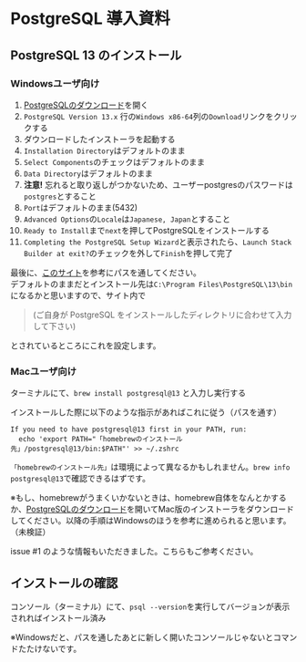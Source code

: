 # PostgreSQL 導入資料

## PostgreSQL 13 のインストール

### Windowsユーザ向け

1. [PostgreSQLのダウンロード](https://www.enterprisedb.com/downloads/postgres-postgresql-downloads)を開く
2. `PostgreSQL Version 13.x` 行の`Windows x86-64`列の`Download`リンクをクリックする
3. ダウンロードしたインストーラを起動する
  1. `Installation Directory`はデフォルトのまま
  2. `Select Components`のチェックはデフォルトのまま
  3. `Data Directory`はデフォルトのまま
  4. **注意!** 忘れると取り返しがつかないため、ユーザーpostgresのパスワードは`postgres`とすること
  5. `Port`はデフォルトのまま(5432)
  6. `Advanced Options`の`Locale`は`Japanese, Japan`とすること
  7. `Ready to Install`まで`next`を押してPostgreSQLをインストールする
  8. `Completing the PostgreSQL Setup Wizard`と表示されたら、`Launch Stack Builder at exit?`のチェックを外して`Finish`を押して完了

最後に、[このサイト](https://www.javadrive.jp/postgresql/install/index3.html)を参考にパスを通してください。  
デフォルトのままだとインストール先は`C:\Program Files\PostgreSQL\13\bin`になるかと思いますので、サイト内で  

> (ご自身が PostgreSQL をインストールしたディレクトリに合わせて入力して下さい)

とされているところにこれを設定します。

### Macユーザ向け

ターミナルにて、`brew install postgresql@13` と入力し実行する  

インストールした際に以下のような指示があればこれに従う（パスを通す）
```
If you need to have postgresql@13 first in your PATH, run:
  echo 'export PATH="「homebrewのインストール先」/postgresql@13/bin:$PATH"' >> ~/.zshrc
```

`「homebrewのインストール先」`は環境によって異なるかもしれません。`brew info postgresql@13`で確認できるはずです。

※もし、homebrewがうまくいかないときは、homebrew自体をなんとかするか、[PostgreSQLのダウンロード](https://www.enterprisedb.com/downloads/postgres-postgresql-downloads)を開いてMac版のインストーラをダウンロードしてください。以降の手順はWindowsのほうを参考に進められると思います。（未検証）

issue #1 のような情報もいただきました。こちらもご参考ください。

## インストールの確認

コンソール（ターミナル）にて、`psql --version`を実行してバージョンが表示されればインストール済み  

※Windowsだと、パスを通したあとに新しく開いたコンソールじゃないとコマンドたたけないです。
